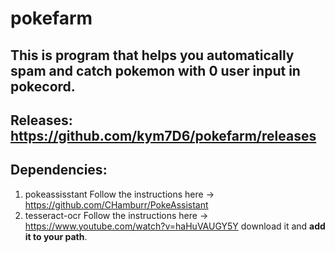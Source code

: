 # pokefarm
## This is program that helps you automatically spam and catch pokemon with 0 user input in pokecord.
## Releases: https://github.com/kym7D6/pokefarm/releases
## Dependencies:
1. pokeassisstant
Follow the instructions here -> https://github.com/CHamburr/PokeAssistant
2. tesseract-ocr
Follow the instructions here -> https://www.youtube.com/watch?v=haHuVAUGY5Y
download it and **add it to your path**.
